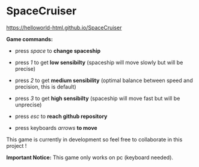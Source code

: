 # SpaceCruiser
https://helloworld-html.github.io/SpaceCruiser

**Game commands:**

 - press *space* to **change spaceship**
 
 - press *1* to get **low sensibilty** (spaceship will move slowly but will be precise)
 
 - press *2* to get **medium sensibility** (optimal balance between speed and precision, this is default)
 
 - press *3* to get **high sensibilty** (spaceship will move fast but will be unprecise)
 
 - press *esc* to **reach github repository**
 
 - press keyboards *arrows* **to move**
 
This game is currently in development so feel free to collaborate in this project !
 
**Important Notice:** This game only works on pc (keyboard needed).
 

